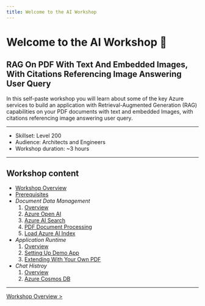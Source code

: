```yaml
---
title: Welcome to the AI Workshop
---
```


# Welcome to the AI Workshop 👋

## RAG On PDF With Text And Embedded Images, With Citations Referencing Image Answering User Query

<!-- In today's workshop you will learn how to use Azure OpenAI and Azure AI Search to build a Retrieval-Augmented Generation (RAG) application with your own data. By offloading AI Search communication to Azure OpenAI, this solution not only enhances text-based queries but also provides a powerful way to identify and retrieve relevant images based on the user's query. This capability ensures that your query responses are enriched with relevant visual content whenever available. -->

In this self-paste workshop you will learn about some of the key Azure services to build an application with Retrieval-Augmented Generation (RAG) capabilities on your PDF documents with text and embedded Images, with citations referencing image answering user query.

---

+ Skillset: Level 200
+ Audience: Architects and Engineers
+ Workshop duration: ~3 hours

---

## Workshop content

+ [Workshop Overview](/azure-open-ai-rag-oyd-text-images/workshop_overview/)
+ [Prerequisites](/azure-open-ai-rag-oyd-text-images/prerequisites/)
+ *Document Data Management*
  1. [Overview](/azure-open-ai-rag-oyd-text-images/document_data_management/1_overview/)
  2. [Azure Open AI](/azure-open-ai-rag-oyd-text-images/document_data_management/2_azure_oai/)
  3. [Azure AI Search]()
  4. [PDF Document Processing]()
  5. [Load Azure AI Index]()
+ *Application Runtime*
  1. [Overview]()
  2. [Setting Up Demo App]()
  3. [Extending With Your Own PDF]()
+ *Chat Histroy*
  1. [Overview]()
  2. [Azure Cosmos DB]()

---

[Workshop Overview >](/azure-open-ai-rag-oyd-text-images/workshop_overview)
